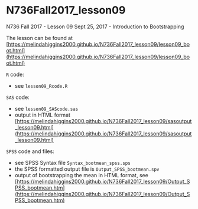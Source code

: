 # N736Fall2017_lesson09

N736 Fall 2017 - Lesson 09 Sept 25, 2017 - Introduction to Bootstrapping

The lesson can be found at [https://melindahiggins2000.github.io/N736Fall2017_lesson09/lesson09_boot.html](https://melindahiggins2000.github.io/N736Fall2017_lesson09/lesson09_boot.html)

`R` code:

* see `lesson09_Rcode.R`

`SAS` code:

* see `lesson09_SAScode.sas`
* output in HTML format [https://melindahiggins2000.github.io/N736Fall2017_lesson09/sasoutput_lesson09.html](https://melindahiggins2000.github.io/N736Fall2017_lesson09/sasoutput_lesson09.html)

`SPSS` code and files:

* see SPSS Syntax file `Syntax_bootmean_spss.sps`
* the SPSS formatted output file is `Output_SPSS_bootmean.spv`
* output of bootstrapping the mean in HTML format, see  [https://melindahiggins2000.github.io/N736Fall2017_lesson09/Output_SPSS_bootmean.htm](https://melindahiggins2000.github.io/N736Fall2017_lesson09/Output_SPSS_bootmean.htm)

